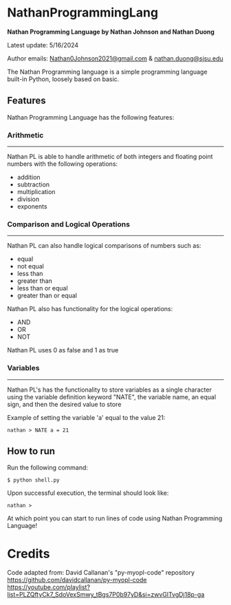 NathanProgrammingLang
=====
**Nathan Programming Language by Nathan Johnson and Nathan Duong**

Latest update: 5/16/2024

Author emails: Nathan0Johnson2021@gmail.com & nathan.duong@sjsu.edu

The Nathan Programming language is a simple programming language built-in Python, loosely based on basic.

## Features

Nathan Programming Language has the following features:

### Arithmetic
--------

Nathan PL is able to handle arithmetic of both integers and floating point numbers with the following operations:
- addition
- subtraction
- multiplication
- division
- exponents


### Comparison and Logical Operations
--------

Nathan PL can also handle logical comparisons of numbers such as:
- equal
- not equal
- less than
- greater than
- less than or equal
- greater than or equal

Nathan PL also has functionality for the logical operations:
- AND
- OR
- NOT

Nathan PL uses 0 as false and 1 as true

### Variables
--------

Nathan PL's has the functionality to store variables as a single character using the variable definition keyword "NATE", the variable name, an equal sign, and then the desired value to store

Example of setting the variable 'a' equal to the value 21:

```
nathan > NATE a = 21
```

## How to run

Run the following command:

```
$ python shell.py
```

Upon successful execution, the terminal should look like:

```
nathan > 
```

At which point you can start to run lines of code using Nathan Programming Language!

##
Credits
=====
Code adapted from:
David Callanan's "py-myopl-code" repository <br />
https://github.com/davidcallanan/py-myopl-code <br />
https://youtube.com/playlist?list=PLZQftyCk7_SdoVexSmwy_tBgs7P0b97yD&si=zwvGlTvgDj18p-ga
